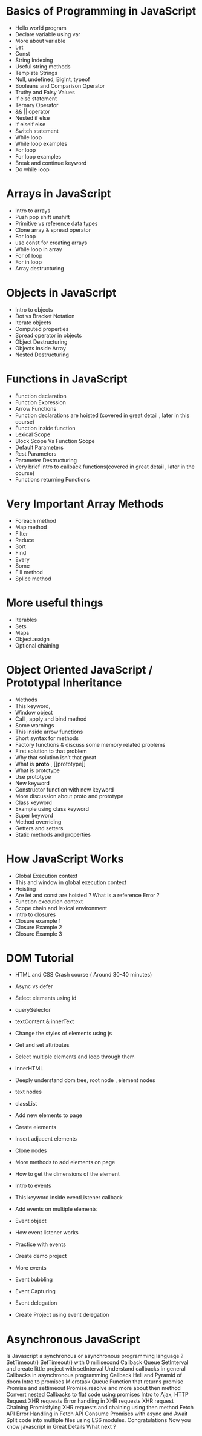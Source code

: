 # Basics of Programming in JavaScript
- Hello world program
- Declare variable using var
- More about variable
- Let
- Const
- String Indexing
- Useful string methods
- Template Strings
- Null, undefined, BigInt, typeof
- Booleans and Comparison Operator
- Truthy and Falsy Values
- If else statement
- Ternary Operator
- && || operator
- Nested if else
- If elseif else
- Switch statement
- While loop 
- While loop examples
- For loop
- For loop examples
- Break and continue keyword
- Do while loop

# Arrays in JavaScript
- Intro to arrays
- Push pop shift unshift
- Primitive vs reference data types
- Clone array & spread operator
- For loop
- use const for creating arrays
- While loop in array
- For of loop
- For in loop
- Array destructuring

# Objects in JavaScript
- Intro to objects
- Dot vs Bracket Notation
- Iterate objects
- Computed properties
- Spread operator in objects
- Object Destructuring
- Objects inside Array
- Nested Destructuring

# Functions in JavaScript
- Function declaration
- Function Expression
- Arrow Functions
- Function declarations are hoisted  (covered in great detail , later in this course)
- Function inside function
- Lexical Scope
- Block Scope Vs Function Scope
- Default Parameters
- Rest Parameters
- Parameter Destructuring
- Very brief intro to callback functions(covered in great detail , later in the course)
- Functions returning Functions 

 # Very Important Array Methods

- Foreach method
- Map method
- Filter
- Reduce
- Sort
- Find
- Every
- Some
- Fill method
- Splice method


# More useful things 
- Iterables
- Sets
- Maps
- Object.assign
- Optional chaining


# Object Oriented JavaScript / Prototypal Inheritance

- Methods
- This keyword,
- Window object
- Call , apply and bind method
- Some warnings
- This inside arrow functions
- Short syntax for methods
- Factory functions & discuss some memory related problems
- First solution to that problem
- Why that solution isn’t that great
- What is __proto__ , [[prototype]]
- What is prototype
- Use prototype
- New keyword
- Constructor function with new keyword
- More discussion about proto and prototype
- Class keyword
- Example using class keyword
- Super keyword
- Method overriding
- Getters and setters
- Static methods and properties

# How JavaScript Works
- Global Execution context
- This and window in global execution context
- Hoisting
- Are let and const are hoisted ? What is a reference Error ? 
- Function execution context
- Scope chain and lexical environment
- Intro to closures
- Closure example 1
- Closure Example 2
- Closure Example 3

# DOM Tutorial

- HTML and CSS Crash course ( Around 30-40 minutes)
- Async vs defer
- Select elements using id
- querySelector
- textContent & innerText
- Change the styles of elements using js
- Get and set attributes
- Select multiple elements and loop through them
- innerHTML
- Deeply understand dom tree, root node , element nodes
- text nodes
- classList
- Add new elements to page
- Create elements
- Insert adjacent elements
- Clone nodes
- More methods to add elements on page
- How to get the dimensions of the element

- Intro to events
- This keyword inside eventListener callback
- Add events on multiple elements
- Event object
- How event listener works
- Practice with events
- Create demo project
- More events
- Event bubbling
- Event Capturing
- Event delegation 
- Create Project using event delegation

# Asynchronous JavaScript
Is Javascript a synchronous or asynchronous programming language ? 
SetTimeout()
SetTimeout() with 0 millisecond
Callback Queue
SetInterval and create little project with setInterval
Understand callbacks in general
Callbacks in asynchronous programming 
Callback Hell and Pyramid of doom
Intro to promises
Microtask Queue
Function that returns promise
Promise and settimeout
Promise.resolve and more about then method
Convert nested Callbacks to flat code using promises
Intro to Ajax, HTTP Request
XHR requests
Error handling in XHR requests
XHR request Chaining 
Promisifying XHR requests and chaining using then method
Fetch API
Error Handling in Fetch API
Consume Promises with async and Await
Split code into multiple files using ES6 modules.
Congratulations 
Now you know javascript in Great Details
What next ? 


